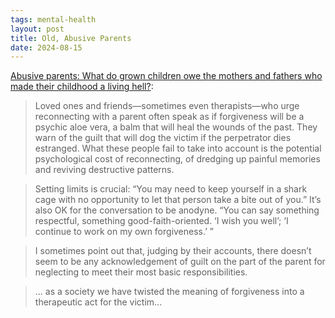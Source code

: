 ```yaml
---
tags: mental-health
layout: post
title: Old, Abusive Parents
date: 2024-08-15
---
```


[Abusive parents: What do grown children owe the mothers and fathers who made their childhood a living hell?](https://slate.com/human-interest/2013/02/abusive-parents-what-do-grown-children-owe-the-mothers-and-fathers-who-made-their-childhood-a-living-hell.html):

> Loved ones and friends—sometimes even therapists—who urge reconnecting with a parent often speak as if forgiveness will be a psychic aloe vera, a balm that will heal the wounds of the past. They warn of the guilt that will dog the victim if the perpetrator dies estranged. What these people fail to take into account is the potential psychological cost of reconnecting, of dredging up painful memories and reviving destructive patterns.

> Setting limits is crucial: “You may need to keep yourself in a shark cage with no opportunity to let that person take a bite out of you.” It’s also OK for the conversation to be anodyne. “You can say something respectful, something good-faith-oriented. ‘I wish you well’; ‘I continue to work on my own forgiveness.’ ”

> I sometimes point out that, judging by their accounts, there doesn’t seem to be any acknowledgement of guilt on the part of the parent for neglecting to meet their most basic responsibilities.

> ... as a society we have twisted the meaning of forgiveness into a therapeutic act for the victim...